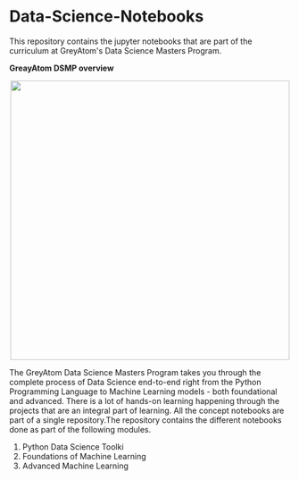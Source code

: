 # Data-Science-Notebooks

This repository contains the jupyter notebooks that are part of the curriculum at GreyAtom's Data Science Masters Program.


**GreayAtom DSMP overview**

<p align="center"> 
<img src="https://greyatom.com/static/assets/images/temp/site-images/logo/greyatom-logo.d65fc29b718b.svg" width="500">
</p>

The GreyAtom Data Science Masters Program takes you through the complete process of Data Science end-to-end right from the Python Programming Language to Machine Learning models - both foundational and advanced. There is a lot of hands-on learning happening through the projects that are an integral part of learning. All the concept notebooks are part of a single repository.The repository contains the different notebooks done as part of the following modules.

1. Python Data Science Toolki
2. Foundations of Machine Learning
3. Advanced Machine Learning



